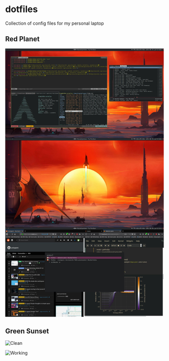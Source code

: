 # dotfiles
Collection of config files for my personal laptop

## Red Planet

![Stitched](https://raw.githubusercontent.com/drewejohnson/dotfiles/master/captures/red-planet-stitched.jpg)

## Green Sunset

![Clean](https://i.imgur.com/Bw4G4FC.png)

![Working](https://i.imgur.com/rRmP3DA.png)
